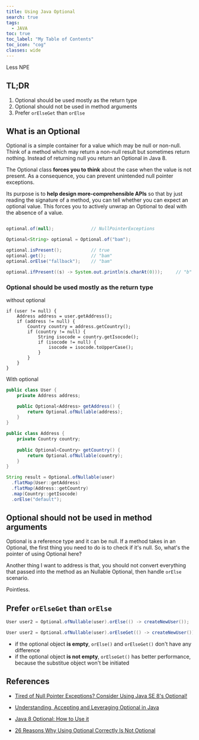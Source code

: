 ```yaml
---
title: Using Java Optional
search: true
tags: 
  - JAVA
toc: true
toc_label: "My Table of Contents"
toc_icon: "cog"
classes: wide
---
```


Less NPE

## TL;DR

1. Optional should be used mostly as the return type
2. Optional should not be used in method arguments
3. Prefer `orElseGet` than `orElse`

## What is an Optional

Optional is a simple container for a value which may be null or non-null. Think of a method which may return a non-null result but sometimes return nothing. Instead of returning null you return an Optional in Java 8.

The Optional class **forces you to think** about the case when the value is not present. As a consequence, you can prevent unintended null pointer exceptions.

Its purpose is to **help design more-comprehensible APIs** so that by just reading the signature of a method, you can tell whether you can expect an optional value. This forces you to actively unwrap an Optional to deal with the absence of a value.

```java

optional.of(null);              // NullPointerExceptions

Optional<String> optional = Optional.of("bam");

optional.isPresent();           // true
optional.get();                 // "bam"
optional.orElse("fallback");    // "bam"

optional.ifPresent((s) -> System.out.println(s.charAt(0)));     // "b"
```

### Optional should be used mostly as the return type

without optional

```
if (user != null) {
    Address address = user.getAddress();
    if (address != null) {
        Country country = address.getCountry();
        if (country != null) {
            String isocode = country.getIsocode();
            if (isocode != null) {
                isocode = isocode.toUpperCase();
            }
        }
    }
}
```

With optional

```java
public class User {
    private Address address;

    public Optional<Address> getAddress() {
        return Optional.ofNullable(address);
    }
}

public class Address {
    private Country country;
    
    public Optional<Country> getCountry() {
        return Optional.ofNullable(country);
    }
}
```

```java
String result = Optional.ofNullable(user)
  .flatMap(User::getAddress)
  .flatMap(Address::getCountry)
  .map(Country::getIsocode)
  .orElse("default");
```

## Optional should not be used in method arguments

Optional is a reference type and it can be null.
If a method takes in an Optional, the first thing you need to do is to check if it's null.
So, what's the pointer of using Optional here? 

Another thing I want to address is that, you should not convert everything that passed into the method as an Nullable Optional, then handle `orElse` scenario.

Pointless.

## Prefer `orElseGet` than `orElse`

```java
User user2 = Optional.ofNullable(user).orElse(() -> createNewUser());

User user2 = Optional.ofNullable(user).orElseGet(() -> createNewUser());
```

- if the optional object **is empty**, `orElse()` and `orElseGet()` don't have any difference
- if the optional object **is not empty**, `orElseGet()` has better performance, because the substitue object won't be initiated


## References

- [Tired of Null Pointer Exceptions? Consider Using Java SE 8's Optional!](http://www.oracle.com/technetwork/articles/java/java8-optional-2175753.html)

- [Understanding, Accepting and Leveraging Optional in Java](https://stackify.com/optional-java/)

- [Java 8 Optional: How to Use it](https://dzone.com/articles/java-8-optional-how-use-it)
- [26 Reasons Why Using Optional Correctly Is Not Optional](https://dzone.com/articles/using-optional-correctly-is-not-optional)
